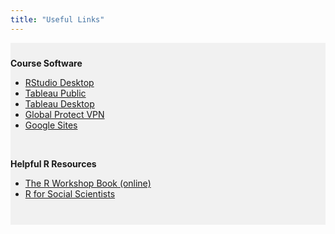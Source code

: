 ```yaml
---
title: "Useful Links"
---
```


<div style="background-color:rgba(0, 0, 0, 0.0470588); text-align:left; vertical-align: middle; padding:10px 0;">


<b>Course Software</b> <br>
<ul>
  <!--<li><a  href="http://darecompute-01.aggie.colostate.edu:8787/" target="_blank">Access RStudio on the Server</a></li>-->
  <li><a  href="https://posit.co/download/rstudio-desktop/" target="_blank">RStudio Desktop</a></li>
  <li><a  href="https://public.tableau.com/app/discover" target="_blank">Tableau Public</a></li>
  <li><a  href="https://www.tableau.com/products/desktop" target="_blank">Tableau Desktop</a></li>
  <li><a  href="https://it.colostate.edu/cybersecurity/globalprotect-vpn/" target="_blank">Global Protect VPN</a></li>
  <li><a  href="https://sites.google.com/u/0/new?authuser=0" target="_blank">Google Sites</a></li> 
</ul> <br>

<b>Helpful R Resources</b> <br>
<ul>
  <li><a  href="https://www.r-workshop.org/" target="_blank">The R Workshop Book (online)</a></li>
  <li><a  href="https://datacarpentry.github.io/r-socialsci/" target="_blank">R for Social Scientists</a></li>
</ul> <br>

<!--
<b>Project 00: Data for Project</b> <br>

<ul>
  <li><a  href="https://csu-arec-330.github.io/materials/unit_00/week_04/ps4.html" target="_blank">Project 00 Instructions</a></li>
  <li><a  href="https://csu-arec-330.github.io/materials/unit_00/inputs/supermarketdata_describe.html" target="_blank">Supermarket Sales Data Overview</a></li>
  <li><a  href="https://csu-arec-330.github.io/materials/unit_00/inputs/supermarket_sales.csv" target="_blank">Download Supermarket Sales Data</a></li>
</ul> <br>

<b>Project 01: Choose Your Own Time-Series Data from These Sources</b> <br>

<ul>
  <li><a  href="https://https://csu-arec-330.github.io/materials/unit_01/project/project_1_instructions.html" target="_blank">Project 01 Instructions</a></li>
  <li><a  href="https://fred.stlouisfed.org/tags/series" target="_blank">Economic data from the St. Louis Fed</a></li>
  <li><a  href="https://www.ams.usda.gov/market-news" target="_blank">USDA Ag Marketing Service Market News Data</a></li>
  <li><a  href="https://www.epa.gov/outdoor-air-quality-data/download-daily-data" target="_blank">US EPA Pollution Data</a></li>
  <li><a  href="https://www.statista.com" target="_blank">Statista</a></li>
  <li><a  href="https://www.gallup.com/analytics/318923/world-poll-public-datasets.aspx" target="_blank">Gallup Analytics</a></li>
  <li><a  href="https://data.census.gov/profile?q=United+States&g=0100000US" target="_blank">US Census Data</a></li>
  <li><a  href="https://www.kaggle.com" target="_blank">Kaggle</a></li>
</ul> <br>

<b>Project 02: Data for Project</b> <br>

<ul>
  <li><a  href="https://csu-arec-330.github.io/materials/unit_02/week_04/project_2.html" target="_blank">Project 02 Instructions</a></li>
    <li><a  href="https://csu-arec-330.github.io/materials/unit_00/inputs/supermarketdata_describe.html" target="_blank">Convenience Store Data Overview</a></li>
  <li><a  href="https://csu-arec-330.github.io/materials/unit_00/inputs/supermarket_sales.csv" target="_blank">Download Convenience Store Data</a></li>
  
  <!--
  <li><a  href="https://aqs.epa.gov/aqsweb/airdata/download_files.html" target="_blank">US EPA Pollution Annual Summary Data</a></li>
  <li><a  href="https://www.eia.gov/maps/maps.htm#geodata" target="_blank">US Energy Information Administration Data</a></li>
  <li><a  href="https://www.usgs.gov/mission-areas/water-resources/maps" target="_blank">USGS Water Resources Data</a></li>
  <li><a  href="https://www.opportunityatlas.org" target="_blank">The Opportunity Atlas</a></li>
  <li><a  href="http://www.poi-factory.com" target="_blank">POI Factory</a></li>
  <li><a  href="https://www.ipums.org" target="_blank">IPUMS - collection of public use microdata</a></li>
  <li><a  href="https://www.ospo.noaa.gov/Products/land/hms.html" target="_blank">NOAA Hazard Mapping System Fire and Smoke Product</a></li>
  <li><a  href="https://www.ospo.noaa.gov/Products/index.html" target="_blank">NOAA All Products</a></li>
  <li><a  href="https://www.bls.gov/data/" target="_blank">US Bureau of Labor Statistics Products</a></li>
  <li><a  href="https://www.statista.com" target="_blank">Statista</a></li>
  <li><a  href="https://www.gallup.com/analytics/318923/world-poll-public-datasets.aspx" target="_blank">Gallup Analytics</a></li>
  <li><a  href="https://data.census.gov/profile?q=United+States&g=0100000US" target="_blank">US Census Data</a></li>
  <li><a  href="https://www.kaggle.com" target="_blank">Kaggle</a></li>
  -->
<!--
</ul> <br>

<b>Project 03: Data for Project</b> <br>

<ul>
  <li><a  href="https://csu-arec-330.github.io/materials/unit_03/week_03/project_3.html" target="_blank">Project 03 Instructions</a></li>
    <li><a  href="https://csu-arec-330.github.io/materials/unit_00/inputs/supermarketdata_describe.html" target="_blank">Convenience Store Data Overview</a></li>
  <li><a  href="https://csu-arec-330.github.io/materials/unit_00/inputs/supermarket_sales.csv" target="_blank">Download Convenience Store Data</a></li>
</ul> <br>
</div>

<br> 
-->